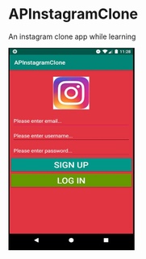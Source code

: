 # APInstagramClone
An instagram clone app while learning

<img src="https://github.com/Sheshank-Srivastava/APInstagramClone/blob/master/screenshot/instaclone.JPG" width="250" height="400">
